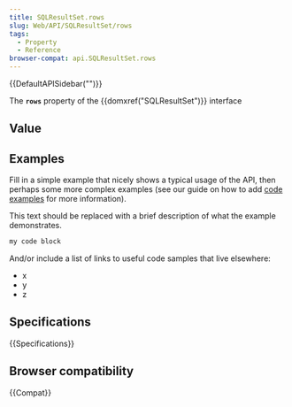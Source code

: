 ```yaml
---
title: SQLResultSet.rows
slug: Web/API/SQLResultSet/rows
tags:
  - Property
  - Reference
browser-compat: api.SQLResultSet.rows
---
```

{{DefaultAPISidebar("")}}

The **`rows`** property of the {{domxref("SQLResultSet")}} interface 

## Value



## Examples

Fill in a simple example that nicely shows a typical usage of the API, then perhaps some more complex examples (see our guide on how to add [code examples](/en-US/docs/MDN/Contribute/Structures/Code_examples) for more information).

This text should be replaced with a brief description of what the example demonstrates.

```js
my code block
```

And/or include a list of links to useful code samples that live elsewhere:

*   x
*   y
*   z

## Specifications

{{Specifications}}

## Browser compatibility

{{Compat}}


